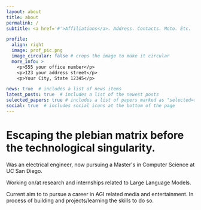 ```yaml
---
layout: about
title: about
permalink: /
subtitle: <a href='#'>Affiliations</a>. Address. Contacts. Moto. Etc.

profile:
  align: right
  image: prof_pic.png
  image_circular: false # crops the image to make it circular
  more_info: >
    <p>555 your office number</p>
    <p>123 your address street</p>
    <p>Your City, State 12345</p>

news: true  # includes a list of news items
latest_posts: true  # includes a list of the newest posts
selected_papers: true # includes a list of papers marked as "selected={true}"
social: true  # includes social icons at the bottom of the page
---
```


# Escaping the plebian matrix before the technological singularity. 

Was an electrical engineer, now pursuing a Master's in Computer Science at UC San Diego. 

Working on/at research and internships related to Large Language Models.

Current aim to to pursue a career in AGI related media and entertainment. In process of building  and projects/learning the skills to do so. 